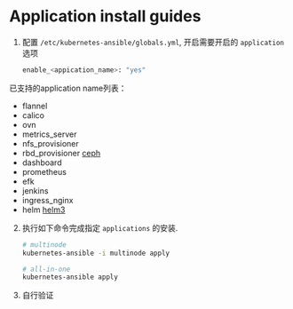 # Application install guides

1. 配置 `/etc/kubernetes-ansible/globals.yml`, 开启需要开启的 `application` 选项

    ``` bash
    enable_<appication_name>: "yes"
    ```

已支持的application name列表：
- flannel
- calico
- ovn
- metrics\_server
- nfs\_provisioner
- rbd\_provisioner [ceph](ceph-guide.md)
- dashboard
- prometheus
- efk
- jenkins
- ingress\_nginx
- helm [helm3](helm3-guide.md)

2. 执行如下命令完成指定 `applications` 的安装.

    ``` bash
    # multinode
    kubernetes-ansible -i multinode apply

    # all-in-one
    kubernetes-ansible apply
    ```

3. 自行验证
